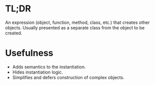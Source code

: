 # TL;DR

An expression (object, function, method, class, etc.) that creates other objects.
Usually presented as a separate class from the object to be created.

# Usefulness

- Adds semantics to the instantiation.
- Hides instantiation logic.
- Simplifies and defers construction of complex objects.
